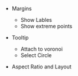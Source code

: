 - Margins
    - Show Lables
    - Show extreme points

- Tooltip
    - Attach to voronoi
    - Select Circle

- Aspect Ratio and Layout